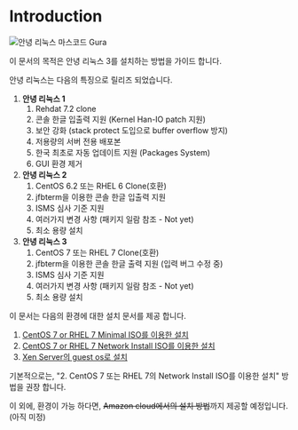 # Introduction

![&#xC548;&#xB155; &#xB9AC;&#xB205;&#xC2A4; &#xB9C8;&#xC2A4;&#xCF54;&#xB4DC; Gura](http://annyung.oops.org/gallery/gura.gif)

이 문서의 목적은 안녕 리눅스 3를 설치하는 방법을 가이드 합니다.

안녕 리눅스는 다음의 특징으로 릴리즈 되었습니다.

1. **안녕 리눅스 1**
   1. Rehdat 7.2 clone
   2. 콘솔 한글 입출력 지원 \(Kernel Han-IO patch 지원\)
   3. 보안 강화 \(stack protect 도입으로 buffer overflow 방지\)
   4. 저용량의 서버 전용 배포본
   5. 한국 최초로 자동 업데이트 지원 \(Packages System\)
   6. GUI 환경 제거
2. **안녕 리눅스 2**
   1. CentOS 6.2 또는 RHEL 6 Clone\(호환\)
   2. jfbterm을 이용한 콘솔 한글 입출력 지원
   3. ISMS 심사 기준 지원
   4. 여러가지 변경 사항 \(패키지 일람 참조 - Not yet\)
   5. 최소 용량 설치
3. **안녕 리눅스 3**
   1. CentOS 7 또는 RHEL 7 Clone\(호환\)
   2. jfbterm을 이용한 콘솔 한글 출력 지원 \(입력 버그 수정 중\)
   3. ISMS 심사 기준 지원
   4. 여러가지 변경 사항 \(패키지 일람 참조 - Not yet\)
   5. 최소 용량 설치

이 문서는 다음의 환경에 대한 설치 문서를 제공 합니다.

1. [CentOS 7 or RHEL 7 Minimal ISO를 이용한 설치](https://app.gitbook.com/@joungkyun/s/annyung3-installation-guide/chapter1)
2. [CentOS 7 or RHEL 7 Network Install ISO를 이용한 설치](https://joungkyun.gitbook.io/annyung3-installation-guide/chapter2)
3. [Xen Server의 guest os로 설치](https://app.gitbook.com/@joungkyun/s/annyung3-installation-guide/chapter3)

기본적으로는, "2. CentOS 7 또는 RHEL 7의 Network Install ISO를 이용한 설치" 방법을 권장 합니다.

이 외에, 환경이 가능 하다면, ~~Amazon cloud에서의 설치 방법~~까지 제공할 예정입니다. \(아직 미정\)

